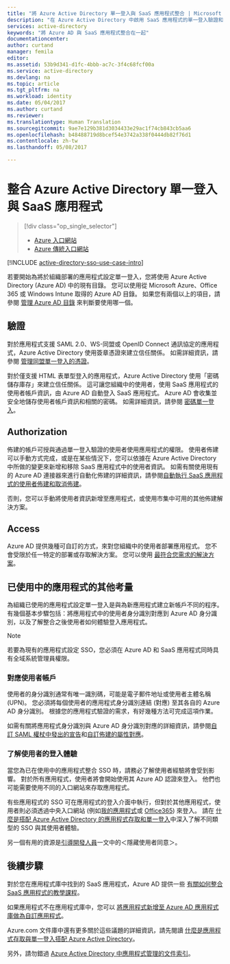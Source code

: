 ```yaml
---
title: "將 Azure Active Directory 單一登入與 SaaS 應用程式整合 | Microsoft Docs"
description: "在 Azure Active Directory 中啟用 SaaS 應用程式的單一登入驗證和使用者佈建集中式存取管理。 如何將 Azure Active Directory 與 SaaS 應用程式整合的概觀。"
services: active-directory
keywords: "將 Azure AD 與 SaaS 應用程式整合在一起"
documentationcenter: 
author: curtand
manager: femila
editor: 
ms.assetid: 53b9d341-d1fc-4bbb-ac7c-3f4c68fcf00a
ms.service: active-directory
ms.devlang: na
ms.topic: article
ms.tgt_pltfrm: na
ms.workload: identity
ms.date: 05/04/2017
ms.author: curtand
ms.reviewer: 
ms.translationtype: Human Translation
ms.sourcegitcommit: 9ae7e129b381d3034433e29ac1f74cb843cb5aa6
ms.openlocfilehash: b48488719d8bcef54e3742a338f0444db82f76d1
ms.contentlocale: zh-tw
ms.lasthandoff: 05/08/2017

---
```

# <a name="integrate-azure-active-directory-single-sign-on-with-saas-apps"></a>整合 Azure Active Directory 單一登入與 SaaS 應用程式
> [!div class="op_single_selector"]
> * [Azure 入口網站](active-directory-enterprise-apps-manage-sso.md)
> * [Azure 傳統入口網站](active-directory-sso-integrate-saas-apps.md)
>
>

[!INCLUDE [active-directory-sso-use-case-intro](../../includes/active-directory-sso-use-case-intro.md)]

若要開始為將於組織部署的應用程式設定單一登入，您將使用 Azure Active Directory (Azure AD) 中的現有目錄。 您可以使用從 Microsoft Azure、Office 365 或 Windows Intune 取得的 Azure AD 目錄。 如果您有兩個以上的項目，請參閱 [管理 Azure AD 目錄](active-directory-administer.md) 來判斷要使用哪一個。

## <a name="authentication"></a>驗證
對於應用程式支援 SAML 2.0、WS-同盟或 OpenID Connect 通訊協定的應用程式，Azure Active Directory 使用簽章憑證來建立信任關係。 如需詳細資訊，請參閱 [管理同盟單一登入的憑證](active-directory-sso-certs.md)。

對於僅支援 HTML 表單型登入的應用程式，Azure Active Directory 使用「密碼儲存庫存」來建立信任關係。 這可讓您組織中的使用者，使用 SaaS 應用程式的使用者帳戶資訊，由 Azure AD 自動登入 SaaS 應用程式。 Azure AD 會收集並安全地儲存使用者帳戶資訊和相關的密碼。 如需詳細資訊，請參閱 [密碼單一登入](active-directory-appssoaccess-whatis.md#password-based-single-sign-on)。

## <a name="authorization"></a>Authorization
佈建的帳戶可授與通過單一登入驗證的使用者使用應用程式的權限。 使用者佈建可以手動方式完成，或是在某些情況下，您可以依據在 Azure Active Directory 中所做的變更來新增和移除 SaaS 應用程式中的使用者資訊。 如需有關使用現有的 Azure AD 連接器來進行自動化佈建的詳細資訊，請參閱[自動執行 SaaS 應用程式的使用者佈建和取消佈建](active-directory-saas-app-provisioning.md)。

否則，您可以手動將使用者資訊新增至應用程式，或使用市集中可用的其他佈建解決方案。

## <a name="access"></a>Access
Azure AD 提供幾種可自訂的方式，來對您組織中的使用者部署應用程式。 您不會受限於任一特定的部署或存取解決方案。 您可以使用 [最符合您需求的解決方案](active-directory-appssoaccess-whatis.md#deploying-azure-ad-integrated-applications-to-users)。

## <a name="additional-considerations-for-applications-already-in-use"></a>已使用中的應用程式的其他考量
為組織已使用的應用程式設定單一登入是與為新應用程式建立新帳戶不同的程序。 有幾個基本步驟包括：將應用程式中的使用者身分識別對應到 Azure AD 身分識別，以及了解整合之後使用者如何體驗登入應用程式。

> [!NOTE]
> 若要為現有的應用程式設定 SSO，您必須在 Azure AD 和 SaaS 應用程式同時具有全域系統管理員權限。
>
>

### <a name="mapping-user-accounts"></a>對應使用者帳戶
使用者的身分識別通常有唯一識別碼，可能是電子郵件地址或使用者主體名稱 (UPN)。 您必須將每個使用者的應用程式身分識別連結 (對應) 至其各自的 Azure AD 身分識別。 根據您的應用程式驗證的需求，有好幾種方法可完成這項作業。

如需有關將應用程式身分識別與 Azure AD 身分識別對應的詳細資訊，請參閱[自訂 SAML 權杖中發出的宣告](http://social.technet.microsoft.com/wiki/contents/articles/31257.azure-active-directory-customizing-claims-issued-in-the-saml-token-for-pre-integrated-apps.aspx)和[自訂佈建的屬性對應](active-directory-saas-customizing-attribute-mappings.md)。

### <a name="understanding-the-users-log-in-experience"></a>了解使用者的登入體驗
當您為已在使用中的應用程式整合 SSO 時，請務必了解使用者經驗將會受到影響。 對於所有應用程式，使用者將會開始使用其 Azure AD 認證來登入。 他們也可能需要使用不同的入口網站來存取應用程式。

有些應用程式的 SSO 可在應用程式的登入介面中執行，但對於其他應用程式，使用者則必須透過中央入口網站 (例如[我的應用程式](http://myapps.microsoft.com)或 [Office365](http://portal.office.com/myapps)) 來登入。 請在 [什麼是搭配 Azure Active Directory 的應用程式存取和單一登入](active-directory-appssoaccess-whatis.md)中深入了解不同類型的 SSO 與其使用者體驗。

另一個有用的資源是[引導開發人員](active-directory-applications-guiding-developers-for-lob-applications.md)一文中的＜隱藏使用者同意＞。

## <a name="next-steps"></a>後續步驟
對於您在應用程式庫中找到的 SaaS 應用程式，Azure AD 提供一些 [有關如何整合 SaaS 應用程式的教學課程](active-directory-saas-tutorial-list.md)。

如果應用程式不在應用程式庫中，您可以 [將應用程式新增至 Azure AD 應用程式庫做為自訂應用程式](http://blogs.technet.com/b/ad/archive/2015/06/17/bring-your-own-app-with-azure-ad-self-service-saml-configuration-gt-now-in-preview.aspx)。

Azure.com 文件庫中還有更多關於這些議題的詳細資訊，請先閱讀 [什麼是應用程式存取與單一登入搭配 Azure Active Directory](active-directory-appssoaccess-whatis.md)。

另外，請勿錯過 [Azure Active Directory 中應用程式管理的文件索引](active-directory-apps-index.md)。


